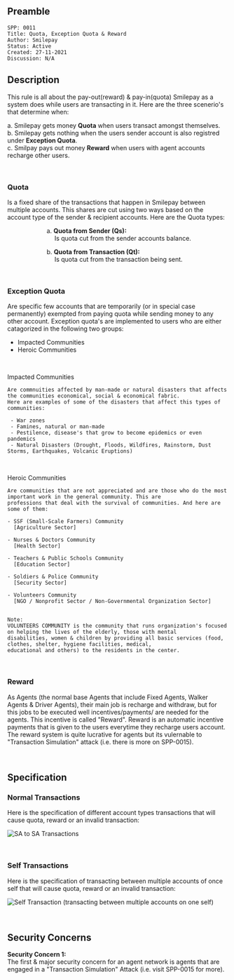 ## Preamble

```
SPP: 0011
Title: Quota, Exception Quota & Reward
Author: Smilepay
Status: Active
Created: 27-11-2021
Discussion: N/A
```

## Description
This rule is all about the pay-out(reward) & pay-in(quota) Smilepay as a system does while users are transacting in it. Here are the three scenerio's that determine when:

a. Smilepay gets money **Quota** when users transact amongst themselves. 
<br />
b. Smilepay gets nothing when the users sender account is also registred under **Exception Quota**.
<br />
c. Smilpay pays out money **Reward** when users with agent accounts recharge other users. 
<br />

<br />

### Quota
Is a fixed share of the transactions that happen in Smilepay between multiple accounts. This shares are cut using two ways based on the account type of the sender & recipient accounts. Here are the Quota types:

&emsp; &emsp; &emsp; &emsp; &emsp; a. **Quota from Sender (Qs):** <br />
&emsp; &emsp; &emsp; &emsp; &emsp; &emsp; Is quota cut from the sender accounts balance.

&emsp; &emsp; &emsp; &emsp; &emsp; b. **Quota from Transaction (Qt):** <br />
&emsp; &emsp; &emsp; &emsp; &emsp; &emsp; Is quota cut from the transaction being sent.

<br />

### Exception Quota
Are specific few accounts that are temporarily (or in special case permanently) exempted from paying quota while sending money to any other account. Exception quota's are implemented to users who are either catagorized in the following two groups:
 
 - Impacted Communities 
 - Heroic Communities

<br />

Impacted Communities
```
Are commnuities affected by man-made or natural disasters that affects the communities economical, social & economical fabric. 
Here are examples of some of the disasters that affect this types of communities:

 - War zones
 - Famines, natural or man-made 
 - Pestilence, disease's that grow to become epidemics or even pandemics
 - Natural Disasters (Drought, Floods, Wildfires, Rainstorm, Dust Storms, Earthquakes, Volcanic Eruptions)
```

<br />

Heroic Communities
```
Are communities that are not appreciated and are those who do the most important work in the general community. This are 
professions that deal with the survival of communities. And here are some of them:

- SSF (Small-Scale Farmers) Community 
  [Agriculture Sector]

- Nurses & Doctors Community 
  [Health Sector]

- Teachers & Public Schools Community 
  [Education Sector]

- Soldiers & Police Community
  [Security Sector]

- Volunteers Community 
  [NGO / Nonprofit Sector / Non-Governmental Organization Sector]  


Note:
VOLUNTEERS COMMUNITY is the community that runs organization's focused on helping the lives of the elderly, those with mental 
disabilities, women & children by providing all basic services (food, clothes, shelter, hygiene facilities, medical, 
educational and others) to the residents in the center.
```

<br />

### Reward
As Agents (the normal base Agents that include Fixed Agents, Walker Agents & Driver Agents), their main job is recharge and withdraw, but for this jobs to be executed well incentives/payments/ are needed for the agents. This incentive is called "Reward". Reward is an automatic incentive payments that is given to the users everytime they recharge users account. The reward system is quite lucrative for agents but its vulernable to "Transaction Simulation" attack (i.e. there is more on SPP-0015).

<br />

## Specification
### Normal Transactions
Here is the specification of different account types transactions that will cause quota, reward or an invalid transaction:

![SA to SA Transactions](https://user-images.githubusercontent.com/57795945/143695498-ad08f385-9f4a-4c83-a080-62edbfd0bfc2.png)

<br />

### Self Transactions
Here is the specification of transacting between multiple accounts of once self that will cause quota, reward or an invalid transaction:

![Self Transaction (transacting between multiple accounts on one self)](https://user-images.githubusercontent.com/57795945/143695723-bb574862-a3ad-4324-9baa-0608bbb00638.jpg)

<br />

## Security Concerns
**Security Concern 1:** <br />
The first & major security concern for an agent network is agents that are engaged in a "Transaction Simulation" Attack (i.e. visit SPP-0015 for more).

